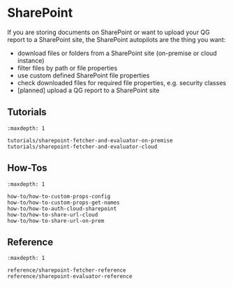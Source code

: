 # SharePoint

If you are storing documents on SharePoint or want to upload your QG report
to a SharePoint site, the SharePoint autopilots are the thing you want:

* download files or folders from a SharePoint site (on-premise or cloud instance)
* filter files by path or file properties
* use custom defined SharePoint file properties
* check downloaded files for required file properties, e.g. security classes
* [planned] upload a QG report to a SharePoint site

## Tutorials

```{toctree}
:maxdepth: 1

tutorials/sharepoint-fetcher-and-evaluator-on-premise
tutorials/sharepoint-fetcher-and-evaluator-cloud
```

## How-Tos

```{toctree}
:maxdepth: 1

how-to/how-to-custom-props-config
how-to/how-to-custom-props-get-names
how-to/how-to-auth-cloud-sharepoint
how-to/how-to-share-url-cloud
how-to/how-to-share-url-on-prem
```

## Reference

```{toctree}
:maxdepth: 1

reference/sharepoint-fetcher-reference
reference/sharepoint-evaluator-reference
```
